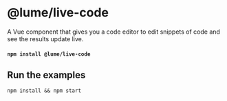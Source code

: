 # @lume/live-code

A Vue component that gives you a code editor to edit snippets of code and see
the results update live.

#### `npm install @lume/live-code`

## Run the examples

```
npm install && npm start
```
